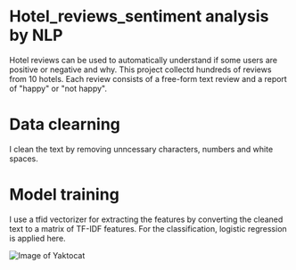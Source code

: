 # Hotel_reviews_sentiment analysis by NLP

Hotel reviews can be used to automatically understand if some users are positive or negative and why. This project collectd hundreds of reviews from 10 hotels. 
Each review consists of a free-form text review and a report of "happy" or "not happy". 

# Data clearning 
I clean the text by removing unncessary characters, numbers and white spaces.

# Model training 
I use a tfid vectorizer for extracting the features by converting the cleaned text to a matrix of TF-IDF features. For the classification,  logistic regression is applied here. 

![Image of Yaktocat](C:\Users\hliu39\Desktop\TEST.png)
